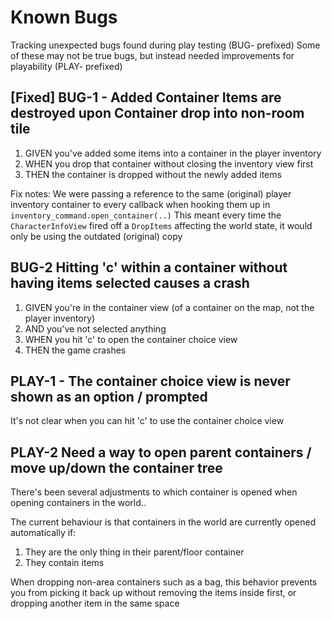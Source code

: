 # Known Bugs

Tracking unexpected bugs found during play testing (BUG- prefixed)
Some of these may not be true bugs, but instead needed improvements for playability (PLAY- prefixed)

## [Fixed] BUG-1 - Added Container Items are destroyed upon Container drop into non-room tile

1. GIVEN you've added some items into a container in the player inventory
2. WHEN you drop that container without closing the inventory view first
3. THEN the container is dropped without the newly added items

Fix notes:
We were passing a reference to the same (original) player inventory container to every callback when hooking them up in `inventory_command.open_container(..)`
This meant every time the `CharacterInfoView` fired off a `DropItems` affecting the world state, it would only be using the outdated (original) copy

## BUG-2 Hitting 'c' within a container without having items selected causes a crash

1. GIVEN you're in the container view (of a container on the map, not the player inventory)
2. AND you've not selected anything
3. WHEN you hit 'c' to open the container choice view
4. THEN the game crashes

## PLAY-1 - The container choice view is never shown as an option / prompted

It's not clear when you can hit 'c' to use the container choice view

## PLAY-2 Need a way to open parent containers / move up/down the container tree

There's been several adjustments to which container is opened when opening containers in the world..

The current behaviour is that containers in the world are currently opened automatically if:
1. They are the only thing in their parent/floor container
2. They contain items

When dropping non-area containers such as a bag, this behavior prevents you from picking it back up without removing the items inside first, 
or dropping another item in the same space

